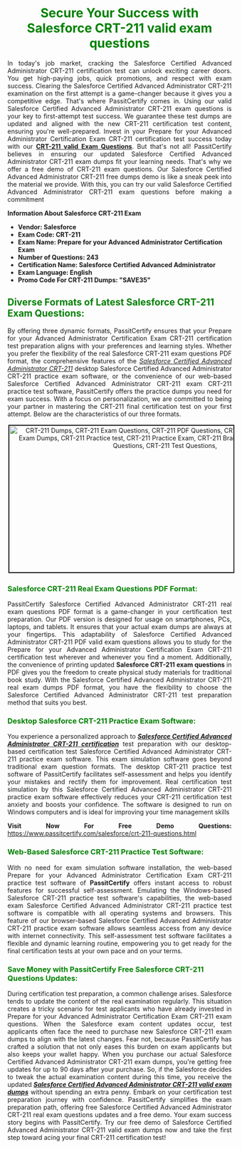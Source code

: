 <h1 style="text-align: center;"><strong><span style="display:block; color:Green; #AED6F1; ">Secure Your Success with Salesforce CRT-211 valid exam questions </span></strong></h1>

<p style="text-align: justify;">In today's job market, cracking the Salesforce Certified Advanced Administrator CRT-211 certification test can unlock exciting career doors. You get high-paying jobs, quick promotions, and respect with exam success. Clearing the Salesforce Certified Advanced Administrator CRT-211 examination on the first attempt is a game-changer because it gives you a competitive edge. That's where PassitCertify comes in. Using our valid Salesforce Certified Advanced Administrator CRT-211 exam questions is your key to first-attempt test success. We guarantee these test dumps are updated and aligned with the new CRT-211 certification test content, ensuring you're well-prepared. Invest in your Prepare for your Advanced Administrator Certification Exam CRT-211 certification test success today with our <strong><a href="https://www.passitcertify.com/salesforce/crt-211-questions.html">CRT-211 valid Exam Questions</a></strong>. But that's not all! PassitCertify believes in ensuring our updated Salesforce Certified Advanced Administrator CRT-211 exam dumps fit your learning needs. That's why we offer a free demo of CRT-211 exam questions. Our Salesforce Certified Advanced Administrator CRT-211 free dumps demo is like a sneak peek into the material we provide. With this, you can try our valid Salesforce Certified Advanced Administrator CRT-211 exam questions before making a commitment</p>

<p><strong><strong>Information About Salesforce CRT-211 Exam</strong></strong></p>

<ul>
	<li><strong><strong>Vendor: Salesforce</strong></strong></li>
	<li><strong><strong>Exam Code: CRT-211</strong></strong></li>
	<li><strong><strong>Exam Name: Prepare for your Advanced Administrator Certification Exam</strong></strong></li>
	<li><strong><strong>Number of Questions: 243</strong></strong></li>
	<li><strong><strong>Certification Name: Salesforce Certified Advanced Administrator</strong></strong></li>
	<li><strong><strong>Exam Language: English</strong></strong></li>
	<li><strong><strong>Promo Code For CRT-211 Dumps: "SAVE35"</strong></strong></li>
</ul>

<h2><strong><span style="display:block; color:Green;">Diverse Formats of Latest Salesforce CRT-211 Exam Questions:</span></strong></h2>

<p style="text-align: justify;">By offering three dynamic formats, PassitCertify ensures that your Prepare for your Advanced Administrator Certification Exam CRT-211 certification test preparation aligns with your preferences and learning styles. Whether you prefer the flexibility of the real Salesforce CRT-211 exam questions PDF format, the comprehensive features of the <u><em>Salesforce Certified Advanced Administrator CRT-211</em></u> desktop Salesforce Certified Advanced Administrator CRT-211 practice exam software, or the convenience of our web-based Salesforce Certified Advanced Administrator CRT-211 exam CRT-211 practice test software, PassitCertify offers the practice dumps you need for exam success. With a focus on personalization, we are committed to being your partner in mastering the CRT-211 final certification test on your first attempt. Below are the characteristics of our three formats.</p>

<p style="text-align: center;"><a href="https://www.passitcertify.com/salesforce/crt-211-questions.html"><img alt="CRT-211 Dumps, CRT-211 Exam Questions, CRT-211 PDF Questions, CRT-211 PDF Dumps, CRT-211 Exam Dumps, CRT-211 Practice test, CRT-211 Practice Exam, CRT-211 Braindumps, CRT-211 Practice Questions, CRT-211 Test Questions," src="https://i.imgur.com/QqpAjtV.jpeg/BGLHpCy.jpeg/75Zi4s0.jpeg" style="height: 329px; width: 700px; border-width: 2px; border-style: solid; margin: 2px;" /></a></p>

<h3><strong><span style="display:block; color:Green;">Salesforce CRT-211 Real Exam Questions PDF Format:</span></strong></h3>

<p style="text-align: justify;">PassitCertify Salesforce Certified Advanced Administrator CRT-211 real exam questions PDF format is a game-changer in your certification test preparation. Our PDF version is designed for usage on smartphones, PCs, laptops, and tablets. It ensures that your actual exam dumps are always at your fingertips. This adaptability of Salesforce Certified Advanced Administrator CRT-211 PDF valid exam questions allows you to study for the Prepare for your Advanced Administrator Certification Exam CRT-211 certification test wherever and whenever you find a moment. Additionally, the convenience of printing updated <strong>Salesforce CRT-211 exam questions</strong> in PDF gives you the freedom to create physical study materials for traditional book study. With the Salesforce Certified Advanced Administrator CRT-211 real exam dumps PDF format, you have the flexibility to choose the Salesforce Certified Advanced Administrator CRT-211 test preparation method that suits you best.</p>

<h3><strong><span style="display:block; color:Green;">Desktop Salesforce CRT-211 Practice Exam Software:</span></strong></h3>

<p style="text-align: justify;">You experience a personalized approach to <u><em><strong>Salesforce Certified Advanced Administrator CRT-211 certification</strong></em></u> test preparation with our desktop-based certification test Salesforce Certified Advanced Administrator CRT-211 practice exam software. This exam simulation software goes beyond traditional exam question formats. The desktop CRT-211 practice test software of PassitCertify facilitates self-assessment and helps you identify your mistakes and rectify them for improvement. Real certification test simulation by this Salesforce Certified Advanced Administrator CRT-211 practice exam software effectively reduces your CRT-211 certification test anxiety and boosts your confidence. The software is designed to run on Windows computers and is ideal for improving your time management skills</p>

<p style="text-align: justify;"><strong>Visit Now For Free Demo Questions:</strong> <a href="https://www.passitcertify.com/salesforce/crt-211-questions.html">https://www.passitcertify.com/salesforce/crt-211-questions.html</a></p>

<h3><strong><span style="display:block; color:Green;">Web-Based Salesforce CRT-211 Practice Test Software:</span></strong></h3>

<p style="text-align: justify;">With no need for exam simulation software installation, the web-based Prepare for your Advanced Administrator Certification Exam CRT-211 practice test software of <strong>PassitCertify</strong> offers instant access to robust features for successful self-assessment. Emulating the Windows-based Salesforce CRT-211 practice test software's capabilities, the web-based exam Salesforce Certified Advanced Administrator CRT-211 practice test software is compatible with all operating systems and browsers. This feature of our browser-based Salesforce Certified Advanced Administrator CRT-211 practice exam software allows seamless access from any device with internet connectivity. This self-assessment test software facilitates a flexible and dynamic learning routine, empowering you to get ready for the final certification tests at your own pace and on your terms.</p>

<h3><strong><span style="display:block; color:Green;">Save Money with PassitCertify Free Salesforce CRT-211 Questions Updates:</span></strong></h3>

<p style="text-align: justify;">During certification test preparation, a common challenge arises. Salesforce tends to update the content of the real examination regularly. This situation creates a tricky scenario for test applicants who have already invested in Prepare for your Advanced Administrator Certification Exam CRT-211 exam questions. When the Salesforce exam content updates occur, test applicants often face the need to purchase new Salesforce CRT-211 exam dumps to align with the latest changes. Fear not, because PassitCertify has crafted a solution that not only eases this burden on exam applicants but also keeps your wallet happy. When you purchase our actual Salesforce Certified Advanced Administrator CRT-211 exam dumps, you're getting free updates for up to 90 days after your purchase. So, if the Salesforce decides to tweak the actual examination content during this time, you receive the updated <u><em><strong>Salesforce Certified Advanced Administrator CRT-211 valid exam dumps</strong></em></u> without spending an extra penny. Embark on your certification test preparation journey with confidence. PassitCertify simplifies the exam preparation path, offering free Salesforce Certified Advanced Administrator CRT-211 real exam questions updates and a free demo. Your exam success story begins with PassitCertify. Try our free demo of Salesforce Certified Advanced Administrator CRT-211 valid exam dumps now and take the first step toward acing your final CRT-211 certification test!</p>
